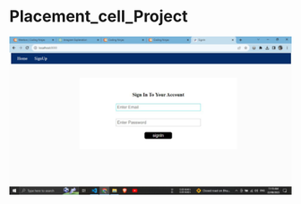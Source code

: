 # Placement_cell_Project

<img src="https://github.com/Tulsi010701/Placement_cell_Project/blob/main/screenshot-1.jpg" alt="">
<img src="" alt="">
<img src="" alt="">

